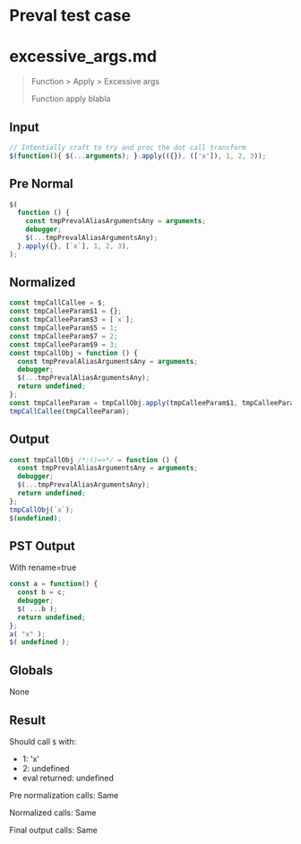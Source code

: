 # Preval test case

# excessive_args.md

> Function > Apply > Excessive args
>
> Function apply blabla

## Input

`````js filename=intro
// Intentially craft to try and proc the dot call transform
$(function(){ $(...arguments); }.apply(({}), (['x']), 1, 2, 3));
`````

## Pre Normal


`````js filename=intro
$(
  function () {
    const tmpPrevalAliasArgumentsAny = arguments;
    debugger;
    $(...tmpPrevalAliasArgumentsAny);
  }.apply({}, [`x`], 1, 2, 3),
);
`````

## Normalized


`````js filename=intro
const tmpCallCallee = $;
const tmpCalleeParam$1 = {};
const tmpCalleeParam$3 = [`x`];
const tmpCalleeParam$5 = 1;
const tmpCalleeParam$7 = 2;
const tmpCalleeParam$9 = 3;
const tmpCallObj = function () {
  const tmpPrevalAliasArgumentsAny = arguments;
  debugger;
  $(...tmpPrevalAliasArgumentsAny);
  return undefined;
};
const tmpCalleeParam = tmpCallObj.apply(tmpCalleeParam$1, tmpCalleeParam$3, tmpCalleeParam$5, tmpCalleeParam$7, tmpCalleeParam$9);
tmpCallCallee(tmpCalleeParam);
`````

## Output


`````js filename=intro
const tmpCallObj /*:()=>*/ = function () {
  const tmpPrevalAliasArgumentsAny = arguments;
  debugger;
  $(...tmpPrevalAliasArgumentsAny);
  return undefined;
};
tmpCallObj(`x`);
$(undefined);
`````

## PST Output

With rename=true

`````js filename=intro
const a = function() {
  const b = c;
  debugger;
  $( ...b );
  return undefined;
};
a( "x" );
$( undefined );
`````

## Globals

None

## Result

Should call `$` with:
 - 1: 'x'
 - 2: undefined
 - eval returned: undefined

Pre normalization calls: Same

Normalized calls: Same

Final output calls: Same
